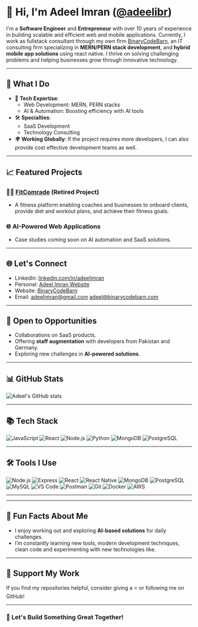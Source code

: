 # 👋 Hi, I'm Adeel Imran ([@adeelibr](https://github.com/adeelibr))

I'm a **Software Engineer** and **Entrepreneur** with over 10 years of experience in building scalable and efficient web and mobile applications. Currently, I work as fullstack consultant through my own firm [BinaryCodeBarn](https://binarycodebarn.com), an IT consulting firm specializing in **MERN/PERN stack development**, and **hybrid mobile app solutions** using react native. I thrive on solving challenging problems and helping businesses grow through innovative technology.

---

## 🌟 What I Do
- 🚀 **Tech Expertise**:
  - Web Development: MERN, PERN stacks
  - AI & Automation: Boosting efficiency with AI tools
- 🛠️ **Specialties**: 
  - SaaS Development
  - Technology Consulting
- 🌍 **Working Globally**: If the project requires more developers, I can also provide cost effective development teams as well.

---

## 📈 Featured Projects
### 🧑‍💻 [FitComrade](https://fitcomrade.com) (Retired Project)
- A fitness platform enabling coaches and businesses to onboard clients, provide diet and workout plans, and achieve their fitness goals.
### 🌐 AI-Powered Web Applications
- Case studies coming soon on AI automation and SaaS solutions.
---

## 🌐 Let's Connect
- LinkedIn: [linkedin.com/in/adeelimran](https://linkedin.com/in/adeelimran)
- Personal: [Adeel Imran Website](https://www.adeelhere.com/)
- Website: [BinaryCodeBarn](https://binarycodebarn.com)
- Email: [adeelimran@gmail.com](mailto:adeelimran@gmail.com) [adeel@binarycodebarn.com](mailto:adeel@binarycodebarn.com)

---

## 💼 Open to Opportunities
- Collaborations on SaaS products.
- Offering **staff augmentation** with developers from Pakistan and Germany.
- Exploring new challenges in **AI-powered solutions**.

---

## 📊 GitHub Stats
![Adeel's GitHub stats](https://github-readme-stats.vercel.app/api?username=adeelibr&show_icons=true&theme=github_dark)

---

## 📚 Tech Stack
![JavaScript](https://img.shields.io/badge/JavaScript-F7DF1E?style=for-the-badge&logo=javascript&logoColor=black)
![React](https://img.shields.io/badge/React-61DAFB?style=for-the-badge&logo=react&logoColor=black)
![Node.js](https://img.shields.io/badge/Node.js-339933?style=for-the-badge&logo=node.js&logoColor=white)
![Python](https://img.shields.io/badge/Python-3776AB?style=for-the-badge&logo=python&logoColor=white)
![MongoDB](https://img.shields.io/badge/MongoDB-47A248?style=for-the-badge&logo=mongodb&logoColor=white)
![PostgreSQL](https://img.shields.io/badge/PostgreSQL-4169E1?style=for-the-badge&logo=postgresql&logoColor=white)

---

## 🛠️ Tools I Use
![Node.js](https://img.shields.io/badge/Node.js-339933?style=for-the-badge&logo=node.js&logoColor=white)
![Express](https://img.shields.io/badge/Express-000000?style=for-the-badge&logo=express&logoColor=white)
![React](https://img.shields.io/badge/React-61DAFB?style=for-the-badge&logo=react&logoColor=black)
![React Native](https://img.shields.io/badge/React%20Native-61DAFB?style=for-the-badge&logo=react&logoColor=black)
![MongoDB](https://img.shields.io/badge/MongoDB-47A248?style=for-the-badge&logo=mongodb&logoColor=white)
![PostgreSQL](https://img.shields.io/badge/PostgreSQL-4169E1?style=for-the-badge&logo=postgresql&logoColor=white)
![MySQL](https://img.shields.io/badge/MySQL-4479A1?style=for-the-badge&logo=mysql&logoColor=white)
![VS Code](https://img.shields.io/badge/VS%20Code-007ACC?style=for-the-badge&logo=visual-studio-code&logoColor=white)
![Postman](https://img.shields.io/badge/Postman-FF6C37?style=for-the-badge&logo=postman&logoColor=white)
![Git](https://img.shields.io/badge/Git-F05032?style=for-the-badge&logo=git&logoColor=white)
![Docker](https://img.shields.io/badge/Docker-2496ED?style=for-the-badge&logo=docker&logoColor=white)
![AWS](https://img.shields.io/badge/AWS-232F3E?style=for-the-badge&logo=amazon-aws&logoColor=white)

---

---

## 🎯 Fun Facts About Me
- I enjoy working out and exploring **AI-based solutions** for daily challenges.
- I’m constantly learning new tools, modern development techniques, clean code and experimenting with new technologies like.

---

## 💖 Support My Work
If you find my repositories helpful, consider giving a ⭐ or following me on GitHub!

---

### 🚀 Let's Build Something Great Together!
